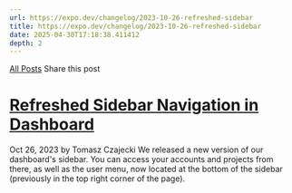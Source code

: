 ```yaml
---
url: https://expo.dev/changelog/2023-10-26-refreshed-sidebar
title: https://expo.dev/changelog/2023-10-26-refreshed-sidebar
date: 2025-04-30T17:18:38.411412
depth: 2
---
```


[All Posts](https://expo.dev/changelog)
Share this post
# [Refreshed Sidebar Navigation in Dashboard](https://expo.dev/changelog/2023-10-26-refreshed-sidebar)
Oct 26, 2023 by
Tomasz Czajecki
We released a new version of our dashboard's sidebar. You can access your accounts and projects from there, as well as the user menu, now located at the bottom of the sidebar (previously in the top right corner of the page).

